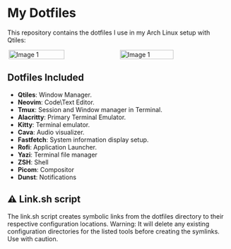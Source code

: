 # My Dotfiles

This repository contains the dotfiles I use in my Arch Linux setup with Qtiles:

<div style="display: flex; flex-wrap: wrap; justify-content: center;">
  <img src="https://8l8d0r1afw.ufs.sh/f/3Wlnw3xwUljvOgQ08BF93Ht4Kg5QZUJio1fFzm8klCRAN0wP" alt="Image 1" style="width: 50%; " />
   <img src="https://8l8d0r1afw.ufs.sh/f/3Wlnw3xwUljvHXLuMLQoWoR7UXJmV6EipwDfFBZQ52yIt0jK" alt="Image 1" style="width: 49%; " />
</div>


## Dotfiles Included

- **Qtiles**: Window Manager.
- **Neovim**: Code\Text Editor.
- **Tmux**: Session and Window manager in Terminal.
- **Alacritty**: Primary Terminal Emulator.
- **Kitty**: Terminal emulator.
- **Cava**: Audio visualizer.
- **Fastfetch**: System information display setup.
- **Rofi**: Application Launcher.
- **Yazi**: Terminal file manager
- **ZSH**: Shell
- **Picom**: Compositor
- **Dunst**: Notifications

## ⚠️ Link.sh script
The link.sh script creates symbolic links from the dotfiles directory to their respective configuration locations.
Warning: It will delete any existing configuration directories for the listed tools before creating the symlinks. Use with caution.
